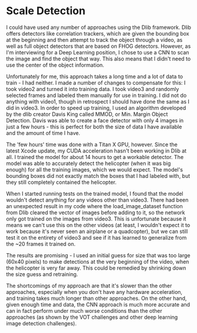 # Scale Detection

I could have used any number of approaches using the Dlib framework. Dlib offers detectors like correlation trackers, 
which are given the bounding box at the beginning and then attempt to track the object through a video, as well as full 
object detectors that are based on FHOG detectors. However, as I'm interviewing for a Deep Learning position, I chose 
to use a CNN to scan the image and find the object that way. This also means that I didn't need to use the center of
the object information.

Unfortunately for me, this approach takes a long time and a lot of data to train - I had neither. I made a number of
changes to compensate for this: I took video2 and turned it into training data. I took video3 and randomly selected
frames and labeled them manually for use in training. I did not do anything with video1, though in retrospect I should
have done the same as I did in video3. In order to speed up training, I used an algorithm developed by the dlib creator
Davis King called MMOD, or Min. Margin Object Detection. Davis was able to create a face detector with only 4 images
in just a few hours - this is perfect for both the size of data I have available and the amount of time I have.

The 'few hours' time was done with a Titan X GPU, however. Since the latest Xcode update, my CUDA acceleration hasn't
been working in Dlib at all. I trained the model for about 14 hours to get a workable detector. The model was able to
accurately detect the helicopter (when it was big enough) for all the training images, which we would expect. The 
model's bounding boxes did not exactly match the boxes that I had labeled with, but they still completely contained
the helicopter.

When I started running tests on the trained model, I found that the model wouldn't detect anything for any videos other
than video3. There had been an unexpected result in my code where the load_image_dataset function from Dlib cleared
the vector of images before adding to it, so the network only got trained on the images from video3. This is unfortunate
because it means we can't use this on the other videos (at least, I wouldn't expect it to work because it's never
seen an airplane or a quadcopter), but we can still test it on the entirety of video3 and see if it has learned to 
generalize from the ~20 frames it trained on.

The results are promising - I used an initial guess for size that was too large (60x40 pixels) to make detections 
at the very beginning of the video, when the helicopter is very far away. This could be remedied by shrinking down the
size guess and retraining.

The shortcomings of my approach are that it's slower than the other approaches, especially when you don't have
any hardware acceleration, and training takes much longer than other approaches. On the other hand, given enough time
and data, the CNN approach is much more accurate and can in fact perform under much worse conditions than the other
approaches (as shown by the VOT challenges and other deep learning image detection challenges).
